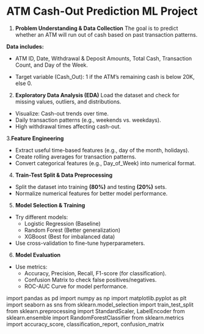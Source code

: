# ATM Cash-Out Prediction ML Project
1. **Problem Understanding & Data Collection**
The goal is to predict whether an ATM will run out of cash based on past transaction patterns.

**Data includes:**
* ATM ID, Date, Withdrawal & Deposit Amounts, Total Cash, Transaction Count, and Day of the Week.

* Target variable (Cash_Out): 1 if the ATM’s remaining cash is below 20K, else 0.

2. **Exploratory Data Analysis (EDA)**
Load the dataset and check for missing values, outliers, and distributions.

* Visualize: Cash-out trends over time.
* Daily transaction patterns (e.g., weekends vs. weekdays).
* High withdrawal times affecting cash-out.

3.**Feature Engineering**

* Extract useful time-based features (e.g., day of the month, holidays).
* Create rolling averages for transaction patterns.
* Convert categorical features (e.g., Day_of_Week) into numerical format.

4. **Train-Test Split & Data Preprocessing**
* Split the dataset into training **(80%)** and testing **(20%)** sets.
* Normalize numerical features for better model performance.

5. **Model Selection & Training**
* Try different models:
    *   Logistic Regression (Baseline)
    * Random Forest (Better generalization) 
    * XGBoost (Best for imbalanced data)
* Use cross-validation to fine-tune hyperparameters.

6. **Model Evaluation**
*   Use metrics:
    * Accuracy, Precision, Recall, F1-score (for classification).
    * Confusion Matrix to check false positives/negatives.
    * ROC-AUC Curve for model performance.


import pandas as pd
import numpy as np
import matplotlib.pyplot as plt
import seaborn as sns
from sklearn.model_selection import train_test_split
from sklearn.preprocessing import StandardScaler, LabelEncoder
from sklearn.ensemble import RandomForestClassifier
from sklearn.metrics import accuracy_score, classification_report, confusion_matrix


